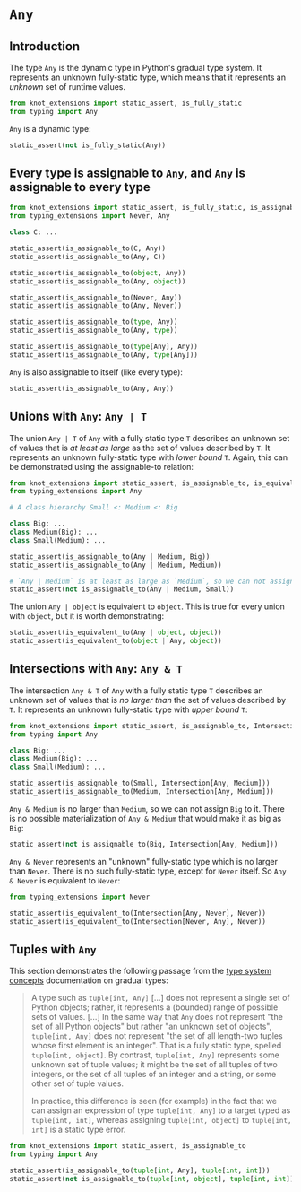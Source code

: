 # `Any`

## Introduction

The type `Any` is the dynamic type in Python's gradual type system. It represents an unknown
fully-static type, which means that it represents an *unknown* set of runtime values.

```py
from knot_extensions import static_assert, is_fully_static
from typing import Any
```

`Any` is a dynamic type:

```py
static_assert(not is_fully_static(Any))
```

## Every type is assignable to `Any`, and `Any` is assignable to every type

```py
from knot_extensions import static_assert, is_fully_static, is_assignable_to
from typing_extensions import Never, Any

class C: ...

static_assert(is_assignable_to(C, Any))
static_assert(is_assignable_to(Any, C))

static_assert(is_assignable_to(object, Any))
static_assert(is_assignable_to(Any, object))

static_assert(is_assignable_to(Never, Any))
static_assert(is_assignable_to(Any, Never))

static_assert(is_assignable_to(type, Any))
static_assert(is_assignable_to(Any, type))

static_assert(is_assignable_to(type[Any], Any))
static_assert(is_assignable_to(Any, type[Any]))
```

`Any` is also assignable to itself (like every type):

```py
static_assert(is_assignable_to(Any, Any))
```

## Unions with `Any`: `Any | T`

The union `Any | T` of `Any` with a fully static type `T` describes an unknown set of values that is
*at least as large* as the set of values described by `T`. It represents an unknown fully-static
type with *lower bound* `T`. Again, this can be demonstrated using the assignable-to relation:

```py
from knot_extensions import static_assert, is_assignable_to, is_equivalent_to
from typing_extensions import Any

# A class hierarchy Small <: Medium <: Big

class Big: ...
class Medium(Big): ...
class Small(Medium): ...

static_assert(is_assignable_to(Any | Medium, Big))
static_assert(is_assignable_to(Any | Medium, Medium))

# `Any | Medium` is at least as large as `Medium`, so we can not assign it to `Small`:
static_assert(not is_assignable_to(Any | Medium, Small))
```

The union `Any | object` is equivalent to `object`. This is true for every union with `object`, but
it is worth demonstrating:

```py
static_assert(is_equivalent_to(Any | object, object))
static_assert(is_equivalent_to(object | Any, object))
```

## Intersections with `Any`: `Any & T`

The intersection `Any & T` of `Any` with a fully static type `T` describes an unknown set of values
that is *no larger than* the set of values described by `T`. It represents an unknown fully-static
type with *upper bound* `T`:

```py
from knot_extensions import static_assert, is_assignable_to, Intersection, is_equivalent_to
from typing import Any

class Big: ...
class Medium(Big): ...
class Small(Medium): ...

static_assert(is_assignable_to(Small, Intersection[Any, Medium]))
static_assert(is_assignable_to(Medium, Intersection[Any, Medium]))
```

`Any & Medium` is no larger than `Medium`, so we can not assign `Big` to it. There is no possible
materialization of `Any & Medium` that would make it as big as `Big`:

```py
static_assert(not is_assignable_to(Big, Intersection[Any, Medium]))
```

`Any & Never` represents an "unknown" fully-static type which is no larger than `Never`. There is no
such fully-static type, except for `Never` itself. So `Any & Never` is equivalent to `Never`:

```py
from typing_extensions import Never

static_assert(is_equivalent_to(Intersection[Any, Never], Never))
static_assert(is_equivalent_to(Intersection[Never, Any], Never))
```

## Tuples with `Any`

This section demonstrates the following passage from the [type system concepts] documentation on
gradual types:

> A type such as `tuple[int, Any]` […] does not represent a single set of Python objects; rather, it
> represents a (bounded) range of possible sets of values. […] In the same way that `Any` does not
> represent "the set of all Python objects" but rather "an unknown set of objects",
> `tuple[int, Any]` does not represent "the set of all length-two tuples whose first element is an
> integer". That is a fully static type, spelled `tuple[int, object]`. By contrast,
> `tuple[int, Any]` represents some unknown set of tuple values; it might be the set of all tuples
> of two integers, or the set of all tuples of an integer and a string, or some other set of tuple
> values.
>
> In practice, this difference is seen (for example) in the fact that we can assign an expression of
> type `tuple[int, Any]` to a target typed as `tuple[int, int]`, whereas assigning
> `tuple[int, object]` to `tuple[int, int]` is a static type error.

```py
from knot_extensions import static_assert, is_assignable_to
from typing import Any

static_assert(is_assignable_to(tuple[int, Any], tuple[int, int]))
static_assert(not is_assignable_to(tuple[int, object], tuple[int, int]))
```

[type system concepts]: https://typing.readthedocs.io/en/latest/spec/concepts.html#gradual-types
